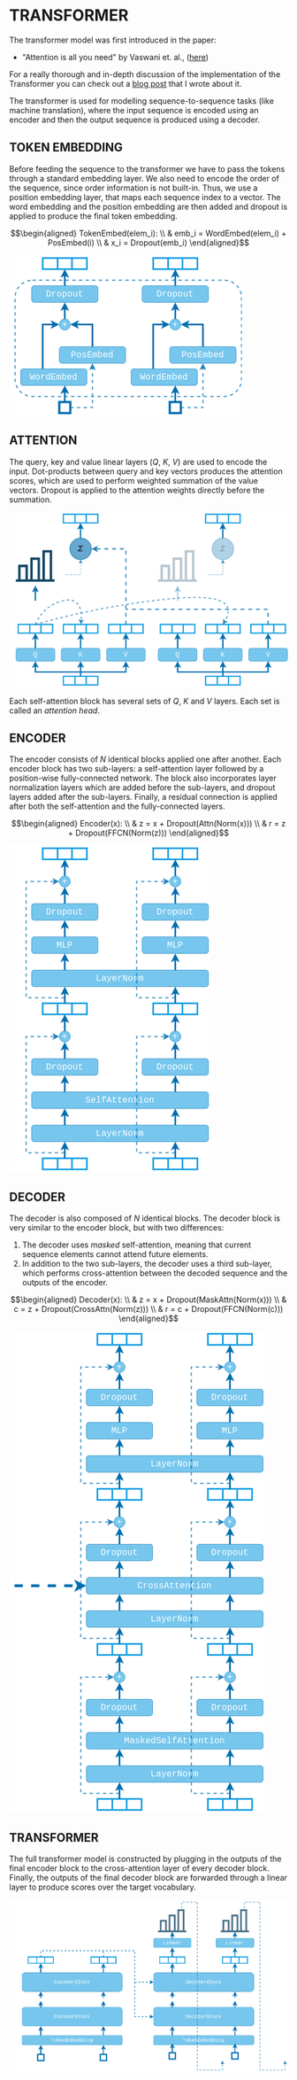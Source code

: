 # TRANSFORMER

The transformer model was first introduced in the paper:
 * "Attention is all you need" by Vaswani et. al.,
 ([here](https://arxiv.org/abs/1706.03762))

For a really thorough and in-depth discussion of the implementation of the
Transformer you can check out a
[blog post](https://pi-tau.github.io/posts/transformer/) that I wrote about it.

The transformer is used for modelling sequence-to-sequence tasks (like machine
translation), where the input sequence is encoded using an encoder and then the
output sequence is produced using a decoder.


## TOKEN EMBEDDING
Before feeding the sequence to the transformer we have to pass the tokens through
a standard embedding layer. We also need to encode the order of the sequence,
since order information is not built-in. Thus, we use a position embedding layer,
that maps each sequence index to a vector. The word embedding and the position
embedding are then added and dropout is applied to produce the final token
embedding.

```math
\begin{aligned}
    TokenEmbed(elem_i): \\
        & emb_i = WordEmbed(elem_i) + PosEmbed(i) \\
        & x_i = Dropout(emb_i)
\end{aligned}
```

!["Embedding"](img/embedding.png)


## ATTENTION
The query, key and value linear layers ($Q$, $K$, $V$) are used to encode the
input. Dot-products between query and key vectors produces the attention scores,
which are used to perform weighted summation of the value vectors.
Dropout is applied to the attention weights directly before the summation.

!["Attention"](img/attention.png)

Each self-attention block has several sets of $Q$, $K$ and $V$ layers. Each set
is called an *attention head*.


## ENCODER
The encoder consists of $N$ identical blocks applied one after another. Each
encoder block has two sub-layers: a self-attention layer followed by a
position-wise fully-connected network. The block also incorporates layer
normalization layers which are added before the sub-layers, and dropout layers
added after the sub-layers. Finally, a residual connection is applied after both
the self-attention and the fully-connected layers.

```math
\begin{aligned}
    Encoder(x): \\
        & z = x + Dropout(Attn(Norm(x))) \\
        & r = z + Dropout(FFCN(Norm(z)))
\end{aligned}
```

!["Encoder"](img/encoder.png)


## DECODER
The decoder is also composed of $N$ identical blocks. The decoder block is very
similar to the encoder block, but with two differences:
1. The decoder uses *masked* self-attention, meaning that current sequence
elements cannot attend future elements.
2. In addition to the two sub-layers, the decoder uses a third sub-layer, which
performs cross-attention between the decoded sequence and the outputs of the
encoder.

```math
\begin{aligned}
    Decoder(x): \\
        & z = x + Dropout(MaskAttn(Norm(x))) \\
        & c = z + Dropout(CrossAttn(Norm(z))) \\
        & r = c + Dropout(FFCN(Norm(c)))
\end{aligned}
```

!["Decoder"](img/decoder.png)


## TRANSFORMER
The full transformer model is constructed by plugging in the outputs of the
final encoder block to the cross-attention layer of every decoder block.
Finally, the outputs of the final decoder block are forwarded through a linear
layer to produce scores over the target vocabulary.

!["Transformer"](img/transformer.png)
